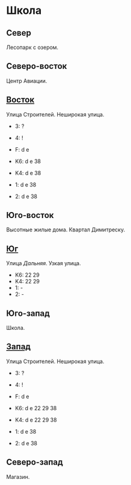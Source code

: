 # Школа

## Север

Лесопарк с озером.

## Северо-восток

Центр Авиации.

## [Восток](./10590060.md)

Улица Строителей.
Неширокая улица.

* 3:    ?
* 4:    !
* F:    d   e

* K6:   d   e
        38
* K4:   d   e
        38
* 1:    d   e
        38
* 2:    d   e
        38

## Юго-восток

Высотные жилые дома.
Квартал Димитреску.

## [Юг](./10580065.md)

Улица *Дальняя*.
Узкая улица.

* K6:   22  29
* K4:   22  29
* 1:    -
* 2:    -

## Юго-запад

Школа.

## [Запад](./10570060.md)

Улица Строителей.
Неширокая улица.

* 3:    ?
* 4:    !
* F:    d   e

* K6:   d   e
        22  29  38
* K4:   d   e
        22  29  38
* 1:    d   e
        38
* 2:    d   e
        38

## Северо-запад

Магазин.
